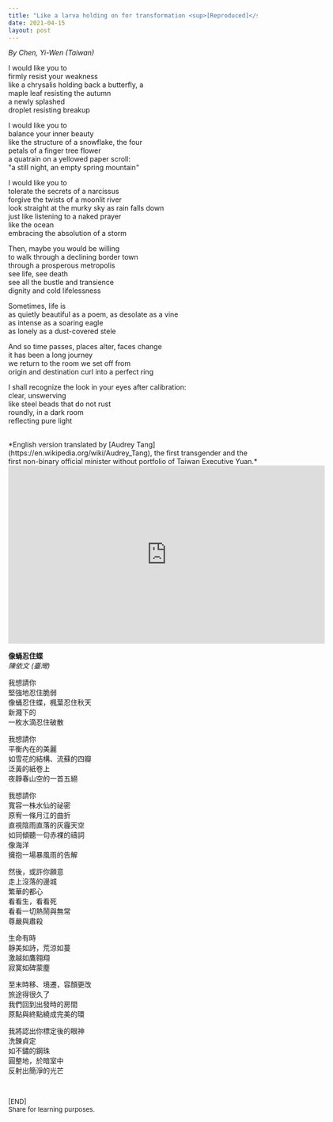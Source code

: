 ```yaml
---
title: "Like a larva holding on for transformation <sup>[Reproduced]</sup>"
date: 2021-04-15
layout: post
---
```


*By Chen, Yi-Wen (Taiwan)*

I would like you to  
firmly resist your weakness  
like a chrysalis holding back a butterfly, a  
maple leaf resisting the autumn  
a newly splashed  
droplet resisting breakup   

I would like you to  
balance your inner beauty  
like the structure of a snowflake, the four   
petals of a finger tree flower  
a quatrain on a yellowed paper scroll:  
"a still night, an empty spring mountain"  

I would like you to  
tolerate the secrets of a narcissus  
forgive the twists of a moonlit river  
look straight at the murky sky as rain falls down  
just like listening to a naked prayer  
like the ocean  
embracing the absolution of a storm    

Then, maybe you would be willing  
to walk through a declining border town  
through a prosperous metropolis  
see life, see death  
see all the bustle and transience  
dignity and cold lifelessness    

Sometimes, life is  
as quietly beautiful as a poem, as desolate as a vine  
as intense as a soaring eagle  
as lonely as a dust-covered stele    

And so time passes, places alter, faces change  
it has been a long journey  
we return to the room we set off from  
origin and destination curl into a perfect ring    

I shall recognize the look in your eyes after calibration:  
clear, unswerving  
like steel beads that do not rust  
roundly, in a dark room  
reflecting pure light    

<br>
*English version translated by [Audrey Tang](https://en.wikipedia.org/wiki/Audrey_Tang), the first transgender and the first non-binary official minister without portfolio of Taiwan Executive Yuan.*

<iframe allowfullscreen="" frameborder="0" height="360" src="https://www.youtube.com/embed/qATkXwppWAw?start=1877" width="640"></iframe>
<br>

**像蛹忍住蝶**  
*陳依文 (臺灣)*

我想請你  
堅強地忍住脆弱  
像蛹忍住蝶，楓葉忍住秋天  
新濺下的  
一枚水滴忍住破散    

我想請你  
平衡內在的美麗  
如雪花的結構、流蘇的四瓣  
泛黃的紙卷上  
夜靜春山空的一首五絕    

我想請你  
寬容一株水仙的祕密  
原宥一條月江的曲折  
直視陰雨直落的灰霾天空  
如同傾聽一句赤裸的禱詞  
像海洋  
擁抱一場暴風雨的告解

然後，或許你願意  
走上沒落的邊城  
繁華的都心  
看看生，看看死  
看看一切熱鬧與無常  
尊嚴與肅殺    

生命有時  
靜美如詩，荒涼如蔓  
激越如鷹翱翔  
寂寞如碑蒙塵    

至末時移、境遷，容顏更改  
旅途得很久了  
我們回到出發時的房間  
原點與終點繞成完美的環

我將認出你標定後的眼神  
洗鍊貞定  
如不鏽的鋼珠  
圓整地，於暗室中  
反射出簡淨的光芒  

<br>
<p>
<font size="2">
[END]
<br>
Share for learning purposes.
</font>
</p>